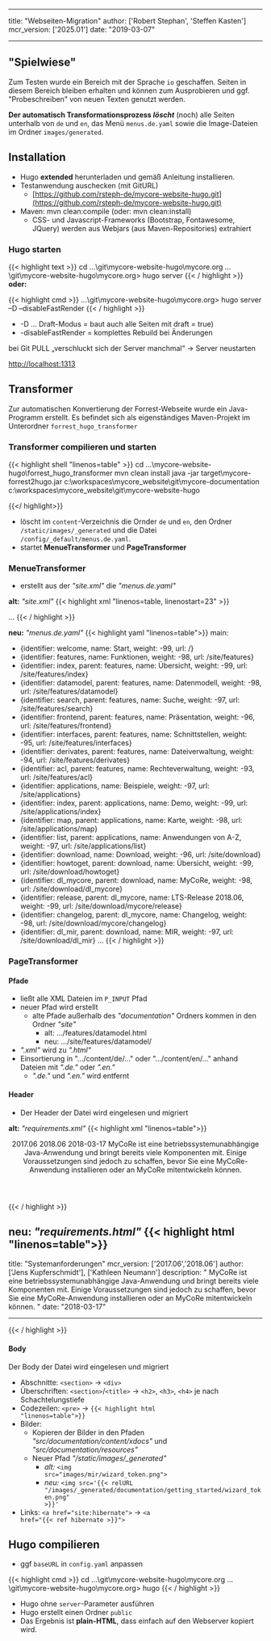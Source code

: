 
---

title: "Webseiten-Migration"
author: ['Robert Stephan', 'Steffen Kasten']
mcr_version: ['2025.01']
date: "2019-03-07"

---
## "Spielwiese"
Zum Testen wurde ein Bereich mit der Sprache `io` geschaffen.
Seiten in diesem Bereich bleiben erhalten und können zum Ausprobieren und ggf. "Probeschreiben" von neuen Texten genutzt werden. 

**Der automatisch Transformationsprozess _löscht_** (noch) alle Seiten unterhalb von `de` und `en`, das Menü `menus.de.yaml` sowie die Image-Dateien im Ordner `images/generated`.

## Installation

* Hugo **extended** herunterladen und gemäß Anleitung installieren. 
* Testanwendung auschecken (mit GitURL)
	* [https://github.com/rsteph-de/mycore-website-hugo.git](https://github.com/rsteph-de/mycore-website-hugo.git)
* Maven: mvn clean:compile (oder: mvn clean:install)
	* CSS- und Javascript-Frameworks (Bootstrap, Fontawesome, JQuery) werden aus Webjars (aus Maven-Repositories) extrahiert
	

### Hugo starten

{{< highlight text >}}
cd …\git\mycore-website-hugo\mycore.org
…\git\mycore-website-hugo\mycore.org> hugo server
{{< / highlight >}}
**oder:**

{{< highlight cmd >}}
…\git\mycore-website-hugo\mycore.org> hugo server –D –disableFastRender
{{< / highlight >}}

* -D … Draft-Modus = baut auch alle Seiten mit draft = true)
* -disableFastRender = komplettes Rebuild bei Änderungen

bei Git PULL „verschluckt sich der Server manchmal“ &#8594; Server neustarten

[http://localhost:1313](http://localhost:1313)

## Transformer
Zur automatischen Konvertierung der Forrest-Webseite wurde ein Java-Programm erstellt.
Es befindet sich als eigenständiges Maven-Projekt im Unterordner <code>forrest_hugo_transformer</code>

### Transformer compilieren und starten
{{< highlight shell "linenos=table" >}}
cd ...\mycore-website-hugo\forrest_hugo_transformer
mvn clean install
java -jar target\mycore-forrest2hugo.jar c:\workspaces\mycore_website\git\mycore-documentation c:\workspaces\mycore_website\git\mycore-website-hugo

{{</ highlight>}}

* löscht im <code>content</code>-Verzeichnis die Ornder <code>de</code> und <code>en</code>, den Ordner 
  <code>/static/images/_generated</code> und die Datei <code>/config/_default/menus.de.yaml</code>.
* startet **MenueTransformer** und **PageTransformer**

### MenueTransformer

* erstellt aus der *"site.xml"* die *"menus.de.yaml"*

**alt:** *"site.xml"*
{{< highlight xml "linenos=table, linenostart=23" >}}
<site label="MyCoRe Website" href="" xmlns="http://apache.org/forrest/linkmap/1.0">

  <welcome         label="Start" href="index.html" tab="welcome" />

  <features     label="Funktionen"       href="features/" tab="features">
    <index      label="Übersicht"        href="index.html" />
    <datamodel  label="Datenmodell"      href="datamodel.html" />
    <search     label="Suche"            href="search.html" />
    <frontend   label="Präsentation"     href="frontend.html" />
    <interfaces label="Schnittstellen"   href="interfaces.html" />
    <derivates  label="Dateiverwaltung"  href="derivates.html" />
    <acl        label="Rechteverwaltung" href="acl.html" />
  </features>

  <applications    label="Beispiele"              href="applications/" tab="applications">
    <index         label="Demo"                   href="index.html" />
    <map           label="Karte"                  href="map.html" />
    <list          label="Anwendungen von A-Z"        href="list.html" />
  </applications>

  <download      label="Download"           href="download/" tab="download">
    <howtoget    label="Übersicht"          href="index.html" />
    <dl_mycore   label="MyCoRe"             href="mycore/">
      <release     label="LTS-Release 2018.06"    href="release.html" />
      <changelog   label="Changelog"              href="changelog.html" />
    </dl_mycore>
    <dl_mir            label="MIR"                    href="mir/">
      <mir_release_2018     label="Release 2018.06"        href="release_2018.html" />
      <mir_release_2017     label="Release 2017.06"        href="release_2017.html" />
      <mir_changelog   label="Changelog"              href="changelog.html" />
    </dl_mir>
...
{{< / highlight >}}

**neu:** *"menus.de.yaml"*
{{< highlight yaml "linenos=table">}}
main:
- {identifier: welcome, name: Start, weight: -99, url: /}
- {identifier: features, name: Funktionen, weight: -98, url: /site/features}
- {identifier: index, parent: features, name: Übersicht, weight: -99, url: /site/features/index}
- {identifier: datamodel, parent: features, name: Datenmodell, weight: -98, url: /site/features/datamodel}
- {identifier: search, parent: features, name: Suche, weight: -97, url: /site/features/search}
- {identifier: frontend, parent: features, name: Präsentation, weight: -96, url: /site/features/frontend}
- {identifier: interfaces, parent: features, name: Schnittstellen, weight: -95, url: /site/features/interfaces}
- {identifier: derivates, parent: features, name: Dateiverwaltung, weight: -94, url: /site/features/derivates}
- {identifier: acl, parent: features, name: Rechteverwaltung, weight: -93, url: /site/features/acl}
- {identifier: applications, name: Beispiele, weight: -97, url: /site/applications}
- {identifier: index, parent: applications, name: Demo, weight: -99, url: /site/applications/index}
- {identifier: map, parent: applications, name: Karte, weight: -98, url: /site/applications/map}
- {identifier: list, parent: applications, name: Anwendungen von A-Z, weight: -97,
  url: /site/applications/list}
- {identifier: download, name: Download, weight: -96, url: /site/download}
- {identifier: howtoget, parent: download, name: Übersicht, weight: -99, url: /site/download/howtoget}
- {identifier: dl_mycore, parent: download, name: MyCoRe, weight: -98, url: /site/download/dl_mycore}
- {identifier: release, parent: dl_mycore, name: LTS-Release 2018.06, weight: -99,
  url: /site/download/mycore/release}
- {identifier: changelog, parent: dl_mycore, name: Changelog, weight: -98, url: /site/download/mycore/changelog}
- {identifier: dl_mir, parent: download, name: MIR, weight: -97, url: /site/download/dl_mir}
...
{{< / highlight >}}

### PageTransformer

#### Pfade

* ließt alle XML Dateien im <code>P_INPUT</code> Pfad
* neuer Pfad wird erstellt
	* alte Pfade außerhalb des *"documentation"* Ordners kommen in den Ordner *"site"*
		* alt: .../features/datamodel.html
		* neu: .../site/features/datamodel/
* *".xml"* wird zu *".html"*
* Einsortierung in ".../content/de/..." oder ".../content/en/..." anhand Dateien mit *".de."* oder *".en."*
	* *".de."* und *".en."* wird entfernt

#### Header

* Der Header der Datei wird eingelesen und migriert

**alt:** *"requirements.xml"*
{{< highlight xml "linenos=table">}}
<header>
  <title>Systemanforderungen</title>
  <release>2017.06</release>
  <release>2018.06</release>
  <authors>
    <person email="[EMAIL PROTECTED]" name="Jens Kupferschmidt" />
    <person email="[EMAIL PROTECTED]" name="Kathleen Neumann" />
  </authors>
  <version>2018-03-17</version>
  <abstract>
    MyCoRe ist eine betriebssystemunabhängige Java-Anwendung und bringt bereits viele Komponenten mit. Einige
    Voraussetzungen sind jedoch zu schaffen, bevor Sie eine MyCoRe-Anwendung installieren oder an MyCoRe
    mitentwickeln
    können.
  </abstract>
</header>
{{< / highlight >}}

**neu:** *"requirements.html"*
{{< highlight html "linenos=table">}}
---

title: "Systemanforderungen"
mcr_version: ['2017.06','2018.06']
author: ['Jens Kupferschmidt'], ['Kathleen Neumann']
description: "
      MyCoRe ist eine betriebssystemunabhängige Java-Anwendung und bringt bereits viele Komponenten mit. Einige
      Voraussetzungen sind jedoch zu schaffen, bevor Sie eine MyCoRe-Anwendung installieren oder an MyCoRe
      mitentwickeln
      können.
    "
date: "2018-03-17"

---
{{< / highlight >}}

#### Body

Der Body der Datei wird eingelesen und migriert
	
* Abschnitte: <code>\<section\></code> &#8594; <code>\<div\></code>
* Überschriften: <code>\<section\></code>/<code>\<title\></code> &#8594; <code>\<h2\></code>, <code>\<h3\></code>, <code>\<h4\></code> je nach Schachtelungstiefe
* Codezeilen: <code>\<pre\></code> &#8594; <code>{{&lt; highlight html "linenos=table"&gt;}}</code>
* Bilder:
	* Kopieren der Bilder in den Pfaden *"src/documentation/content/xdocs"* und *"src/documentation/resources"*
	* Neuer Pfad *"/static/images/_generated"*
		* *alt:* <code>\<img src="images/mir/wizard_token.png"\></code> 
		* *neu:* <code>\<img src='{{&lt; relURL "/images/_generated/documentation/getting_started/wizard_token.png" &gt;}}'</code>
* Links: <code>\<a href="site:hibernate"\></code> &#8594; <code>\<a href="{{&lt; ref hibernate &gt;}}"\></code>



## Hugo compilieren
 - ggf <code>baseURL</code> in <code>config.yaml</code> anpassen 
 
{{< highlight cmd >}}
cd …\git\mycore-website-hugo\mycore.org
…\git\mycore-website-hugo\mycore.org> hugo
{{< / highlight >}}

  - Hugo ohne <code>server</code>-Parameter ausführen
  - Hugo erstellt einen Ordner <code>public</code>
  - Das Ergebnis ist **plain-HTML**, dass einfach auf den Webserver kopiert wird.